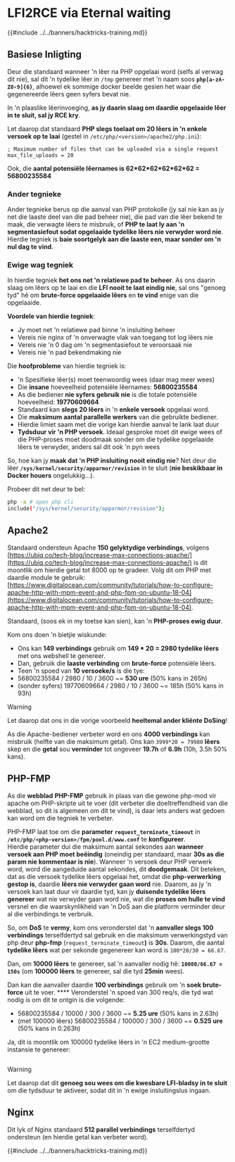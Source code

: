# LFI2RCE via Eternal waiting

{{#include ../../banners/hacktricks-training.md}}

## Basiese Inligting

Deur die standaard wanneer 'n lêer na PHP opgelaai word (selfs al verwag dit nie), sal dit 'n tydelike lêer in `/tmp` genereer met 'n naam soos **`php[a-zA-Z0-9]{6}`**, alhoewel ek sommige docker beelde gesien het waar die gegenereerde lêers geen syfers bevat nie.

In 'n plaaslike lêerinvoeging, **as jy daarin slaag om daardie opgelaaide lêer in te sluit, sal jy RCE kry**.

Let daarop dat standaard **PHP slegs toelaat om 20 lêers in 'n enkele versoek op te laai** (gestel in `/etc/php/<version>/apache2/php.ini`):
```
; Maximum number of files that can be uploaded via a single request
max_file_uploads = 20
```
Ook, die **aantal potensiële lêernames is 62\*62\*62\*62\*62\*62 = 56800235584**

### Ander tegnieke

Ander tegnieke berus op die aanval van PHP protokolle (jy sal nie kan as jy net die laaste deel van die pad beheer nie), die pad van die lêer bekend te maak, die verwagte lêers te misbruik, of **PHP te laat ly aan 'n segmentasiefout sodat opgelaaide tydelike lêers nie verwyder word nie**.\
Hierdie tegniek is **baie soortgelyk aan die laaste een, maar sonder om 'n nul dag te vind**.

### Ewige wag tegniek

In hierdie tegniek **het ons net 'n relatiewe pad te beheer**. As ons daarin slaag om lêers op te laai en die **LFI nooit te laat eindig nie**, sal ons "genoeg tyd" hê om **brute-force opgelaaide lêers** en **te vind** enige van die opgelaaide.

**Voordele van hierdie tegniek**:

- Jy moet net 'n relatiewe pad binne 'n insluiting beheer
- Vereis nie nginx of 'n onverwagte vlak van toegang tot log lêers nie
- Vereis nie 'n 0 dag om 'n segmentasiefout te veroorsaak nie
- Vereis nie 'n pad bekendmaking nie

Die **hoofprobleme** van hierdie tegniek is:

- 'n Spesifieke lêer(s) moet teenwoordig wees (daar mag meer wees)
- Die **insane** hoeveelheid potensiële lêernames: **56800235584**
- As die bediener **nie syfers gebruik nie** is die totale potensiële hoeveelheid: **19770609664**
- Standaard kan **slegs 20 lêers** in 'n **enkele versoek** opgelaai word.
- Die **maksimum aantal parallelle werkers** van die gebruikte bediener.
- Hierdie limiet saam met die vorige kan hierdie aanval te lank laat duur
- **Tydsduur vir 'n PHP versoek**. Ideaal gesproke moet dit ewige wees of die PHP-proses moet doodmaak sonder om die tydelike opgelaaide lêers te verwyder, anders sal dit ook 'n pyn wees

So, hoe kan jy **maak dat 'n PHP insluiting nooit eindig nie**? Net deur die lêer **`/sys/kernel/security/apparmor/revision`** in te sluit (**nie beskikbaar in Docker houers** ongelukkig...). 

Probeer dit net deur te bel:
```bash
php -a # open php cli
include("/sys/kernel/security/apparmor/revision");
```
## Apache2

Standaard ondersteun Apache **150 gelyktydige verbindings**, volgens [https://ubiq.co/tech-blog/increase-max-connections-apache/](https://ubiq.co/tech-blog/increase-max-connections-apache/) is dit moontlik om hierdie getal tot 8000 op te gradeer. Volg dit om PHP met daardie module te gebruik: [https://www.digitalocean.com/community/tutorials/how-to-configure-apache-http-with-mpm-event-and-php-fpm-on-ubuntu-18-04](https://www.digitalocean.com/community/tutorials/how-to-configure-apache-http-with-mpm-event-and-php-fpm-on-ubuntu-18-04).

Standaard, (soos ek in my toetse kan sien), kan 'n **PHP-proses ewig duur**.

Kom ons doen 'n bietjie wiskunde:

- Ons kan **149 verbindings** gebruik om **149 \* 20 = 2980 tydelike lêers** met ons webshell te genereer.
- Dan, gebruik die **laaste verbinding** om **brute-force** potensiële lêers.
- Teen 'n spoed van **10 versoeke/s** is die tye:
- 56800235584 / 2980 / 10 / 3600 \~= **530 ure** (50% kans in 265h)
- (sonder syfers) 19770609664 / 2980 / 10 / 3600 \~= 185h (50% kans in 93h)

> [!WARNING]
> Let daarop dat ons in die vorige voorbeeld **heeltemal ander kliënte DoSing**!

As die Apache-bediener verbeter word en ons **4000 verbindings** kan misbruik (helfte van die maksimum getal). Ons kan `3999*20 = 79980` **lêers** skep en die **getal** sou **verminder** tot ongeveer **19.7h** of **6.9h** (10h, 3.5h 50% kans).

## PHP-FMP

As die **webblad** **PHP-FMP** gebruik in plaas van die gewone php-mod vir apache om PHP-skripte uit te voer (dit verbeter die doeltreffendheid van die webblad, so dit is algemeen om dit te vind), is daar iets anders wat gedoen kan word om die tegniek te verbeter.

PHP-FMP laat toe om die **parameter** **`request_terminate_timeout`** in **`/etc/php/<php-version>/fpm/pool.d/www.conf`** te **konfigureer**.\
Hierdie parameter dui die maksimum aantal sekondes aan **wanneer** **versoek aan PHP moet beëindig** (oneindig per standaard, maar **30s as die param nie kommentaar is nie**). Wanneer 'n versoek deur PHP verwerk word, word die aangeduide aantal sekondes, dit **doodgemaak**. Dit beteken, dat as die versoek tydelike lêers opgelaai het, omdat die **php-verwerking gestop is**, daardie **lêers nie verwyder gaan word** nie. Daarom, as jy 'n versoek kan laat duur vir daardie tyd, kan jy **duisende tydelike lêers genereer** wat nie verwyder gaan word nie, wat die **proses om hulle te vind** versnel en die waarskynlikheid van 'n DoS aan die platform verminder deur al die verbindings te verbruik.

So, om **DoS** te **vermy**, kom ons veronderstel dat 'n **aanvaller slegs 100 verbindings** terselfdertyd sal gebruik en die maksimum verwerkingstyd van php deur **php-fmp** (`request_terminate_timeout`**)** is **30s**. Daarom, die aantal **tydelike lêers** wat per sekonde gegenereer kan word is `100*20/30 = 66.67`.

Dan, om **10000 lêers** te genereer, sal 'n aanvaller nodig hê: **`10000/66.67 = 150s`** (om **100000 lêers** te genereer, sal die tyd **25min** wees).

Dan kan die aanvaller daardie **100 verbindings** gebruik om 'n **soek brute-force** uit te voer. \*\*\*\* Veronderstel 'n spoed van 300 req/s, die tyd wat nodig is om dit te ontgin is die volgende:

- 56800235584 / 10000 / 300 / 3600 \~= **5.25 ure** (50% kans in 2.63h)
- (met 100000 lêers) 56800235584 / 100000 / 300 / 3600 \~= **0.525 ure** (50% kans in 0.263h)

Ja, dit is moontlik om 100000 tydelike lêers in 'n EC2 medium-grootte instansie te genereer:

<figure><img src="../../images/image (240).png" alt=""><figcaption></figcaption></figure>

> [!WARNING]
> Let daarop dat dit **genoeg sou wees om die kwesbare LFI-bladsy in te sluit** om die tydsduur te aktiveer, sodat dit in 'n ewige insluitingslus ingaan.

## Nginx

Dit lyk of Nginx standaard **512 parallel verbindings** terselfdertyd ondersteun (en hierdie getal kan verbeter word). 

{{#include ../../banners/hacktricks-training.md}}
